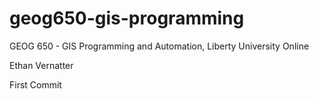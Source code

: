 # geog650-gis-programming
GEOG 650 - GIS Programming and Automation, Liberty University Online

Ethan Vernatter

First Commit